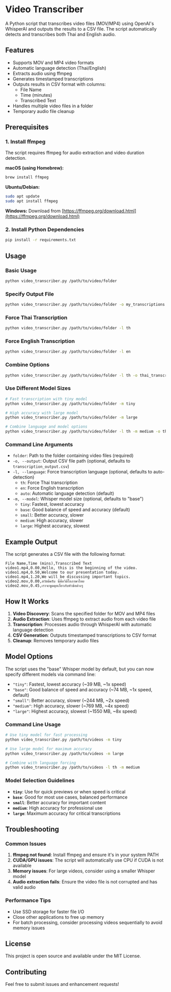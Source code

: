 # Video Transcriber

A Python script that transcribes video files (MOV/MP4) using OpenAI's WhisperAI and outputs the results to a CSV file. The script automatically detects and transcribes both Thai and English audio.

## Features

- Supports MOV and MP4 video formats
- Automatic language detection (Thai/English)
- Extracts audio using ffmpeg
- Generates timestamped transcriptions
- Outputs results in CSV format with columns:
  - File Name
  - Time (minutes)
  - Transcribed Text
- Handles multiple video files in a folder
- Temporary audio file cleanup

## Prerequisites

### 1. Install ffmpeg

The script requires ffmpeg for audio extraction and video duration detection.

**macOS (using Homebrew):**
```bash
brew install ffmpeg
```

**Ubuntu/Debian:**
```bash
sudo apt update
sudo apt install ffmpeg
```

**Windows:**
Download from [https://ffmpeg.org/download.html](https://ffmpeg.org/download.html)

### 2. Install Python Dependencies

```bash
pip install -r requirements.txt
```

## Usage

### Basic Usage

```bash
python video_transcriber.py /path/to/video/folder
```

### Specify Output File

```bash
python video_transcriber.py /path/to/video/folder -o my_transcriptions.csv
```

### Force Thai Transcription

```bash
python video_transcriber.py /path/to/video/folder -l th
```

### Force English Transcription

```bash
python video_transcriber.py /path/to/video/folder -l en
```

### Combine Options

```bash
python video_transcriber.py /path/to/video/folder -l th -o thai_transcriptions.csv
```

### Use Different Model Sizes

```bash
# Fast transcription with tiny model
python video_transcriber.py /path/to/video/folder -m tiny

# High accuracy with large model
python video_transcriber.py /path/to/video/folder -m large

# Combine language and model options
python video_transcriber.py /path/to/video/folder -l th -m medium -o thai_accurate.csv
```

### Command Line Arguments

- `folder`: Path to the folder containing video files (required)
- `-o, --output`: Output CSV file path (optional, defaults to `transcription_output.csv`)
- `-l, --language`: Force transcription language (optional, defaults to auto-detection)
  - `th`: Force Thai transcription
  - `en`: Force English transcription
  - `auto`: Automatic language detection (default)
- `-m, --model`: Whisper model size (optional, defaults to "base")
  - `tiny`: Fastest, lowest accuracy
  - `base`: Good balance of speed and accuracy (default)
  - `small`: Better accuracy, slower
  - `medium`: High accuracy, slower
  - `large`: Highest accuracy, slowest

## Example Output

The script generates a CSV file with the following format:

```csv
File Name,Time (mins),Transcribed Text
video1.mp4,0.00,Hello, this is the beginning of the video.
video1.mp4,0.50,Welcome to our presentation today.
video1.mp4,1.20,We will be discussing important topics.
video2.mov,0.00,สวัสดีครับ นี่คือวิดีโอภาษาไทย
video2.mov,0.45,เราจะพูดคุยเกี่ยวกับหัวข้อต่างๆ
```

## How It Works

1. **Video Discovery**: Scans the specified folder for MOV and MP4 files
2. **Audio Extraction**: Uses ffmpeg to extract audio from each video file
3. **Transcription**: Processes audio through WhisperAI with automatic language detection
4. **CSV Generation**: Outputs timestamped transcriptions to CSV format
5. **Cleanup**: Removes temporary audio files

## Model Options

The script uses the "base" Whisper model by default, but you can now specify different models via command line:

- `"tiny"`: Fastest, lowest accuracy (~39 MB, ~1x speed)
- `"base"`: Good balance of speed and accuracy (~74 MB, ~1x speed, default)
- `"small"`: Better accuracy, slower (~244 MB, ~2x speed)
- `"medium"`: High accuracy, slower (~769 MB, ~4x speed)
- `"large"`: Highest accuracy, slowest (~1550 MB, ~8x speed)

### Command Line Usage

```bash
# Use tiny model for fast processing
python video_transcriber.py /path/to/videos -m tiny

# Use large model for maximum accuracy
python video_transcriber.py /path/to/videos -m large

# Combine with language forcing
python video_transcriber.py /path/to/videos -l th -m medium
```

### Model Selection Guidelines

- **`tiny`**: Use for quick previews or when speed is critical
- **`base`**: Good for most use cases, balanced performance
- **`small`**: Better accuracy for important content
- **`medium`**: High accuracy for professional use
- **`large`**: Maximum accuracy for critical transcriptions

## Troubleshooting

### Common Issues

1. **ffmpeg not found**: Install ffmpeg and ensure it's in your system PATH
2. **CUDA/GPU issues**: The script will automatically use CPU if CUDA is not available
3. **Memory issues**: For large videos, consider using a smaller Whisper model
4. **Audio extraction fails**: Ensure the video file is not corrupted and has valid audio

### Performance Tips

- Use SSD storage for faster file I/O
- Close other applications to free up memory
- For batch processing, consider processing videos sequentially to avoid memory issues

## License

This project is open source and available under the MIT License.

## Contributing

Feel free to submit issues and enhancement requests! 
